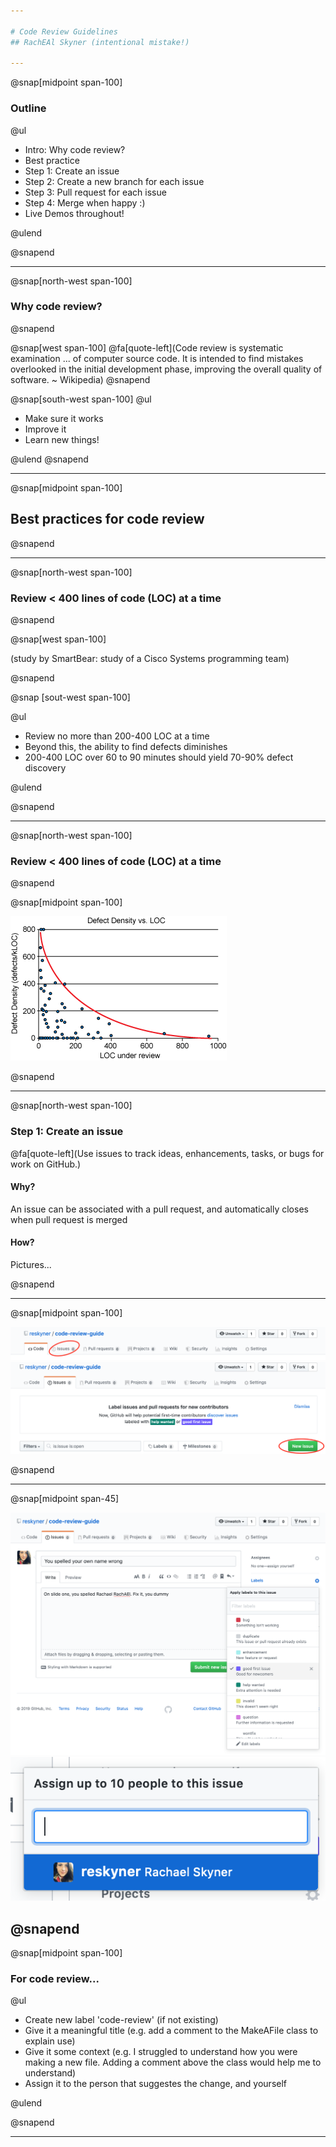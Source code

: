 ```yaml
---

# Code Review Guidelines
## RachEAl Skyner (intentional mistake!)

---
```

@snap[midpoint span-100]
### Outline
  
@ul

- Intro: Why code review?
- Best practice
- Step 1: Create an issue
- Step 2: Create a new branch for each issue
- Step 3: Pull request for each issue
- Step 4: Merge when happy :)
- Live Demos throughout!

@ulend

@snapend

---

@snap[north-west span-100]

### Why code review?
@snapend

@snap[west span-100]
@fa[quote-left](Code review is systematic examination ... of computer source code. It is intended to find mistakes overlooked in the initial development phase, improving the overall quality of software. ~ Wikipedia)
@snapend

@snap[south-west span-100]
@ul

- Make sure it works
- Improve it
- Learn new things!

@ulend
@snapend

---

@snap[midpoint span-100]

## Best practices for code review

@snapend


---
@snap[north-west span-100]

### Review < 400 lines of code (LOC) at a time

@snapend

@snap[west span-100]

(study by SmartBear: study of a Cisco Systems programming team)

@snapend

@snap [sout-west span-100]

@ul

- Review no more than 200-400 LOC at a time
- Beyond this, the ability to find defects diminishes
- 200-400 LOC over 60 to 90 minutes should yield 70-90% defect discovery

@ulend

@snapend


---

@snap[north-west span-100]

### Review < 400 lines of code (LOC) at a time

@snapend

@snap[midpoint span-100]

![best-practice](assets/img/code-review-best-practices-figure-01.gif)

@snapend

---

@snap[north-west span-100]

### Step 1: Create an issue  

@fa[quote-left](Use issues to track ideas, enhancements, tasks, or bugs for work on GitHub.)

<p></p>

  
#### Why?  

<p></p>

An issue can be associated with a pull request, and automatically closes when pull request is merged  

<p></p>  

#### How?

Pictures...

@snapend

---

@snap[midpoint span-100]

![Issues](assets/img/issue_circle.png)
![Issues](assets/img/issue_new-issue.png)

@snapend

---

@snap[midpoint span-45]

![Issues](assets/img/issue_create.png)
![Issues](assets/img/issue_assign.png)

@snapend
---

@snap[midpoint span-100]

### For code review...
  
@ul

- Create new label 'code-review' (if not existing)
- Give it a meaningful title (e.g. add a comment to the MakeAFile class to explain use)
- Give it some context (e.g. I struggled to understand how you were making a new file. Adding a comment above the class would help me to understand)
- Assign it to the person that suggestes the change, and yourself

@ulend

@snapend

---

